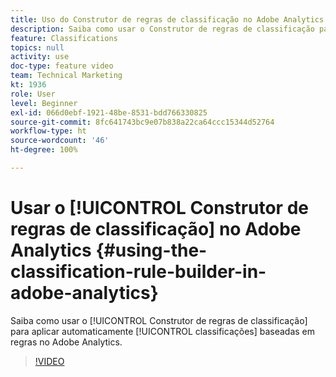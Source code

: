 ```yaml
---
title: Uso do Construtor de regras de classificação no Adobe Analytics
description: Saiba como usar o Construtor de regras de classificação para aplicar automaticamente classificações baseadas em regras no Adobe Analytics.
feature: Classifications
topics: null
activity: use
doc-type: feature video
team: Technical Marketing
kt: 1936
role: User
level: Beginner
exl-id: 066d0ebf-1921-48be-8531-bdd766330825
source-git-commit: 8fc641743bc9e07b838a22ca64ccc15344d52764
workflow-type: ht
source-wordcount: '46'
ht-degree: 100%

---
```


# Usar o [!UICONTROL Construtor de regras de classificação] no Adobe Analytics {#using-the-classification-rule-builder-in-adobe-analytics}

Saiba como usar o [!UICONTROL Construtor de regras de classificação] para aplicar automaticamente [!UICONTROL classificações] baseadas em regras no Adobe Analytics.

>[!VIDEO](https://video.tv.adobe.com/v/25884?quality=12&learn=on)
